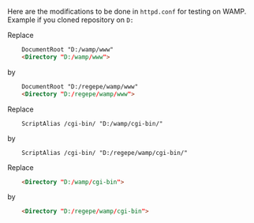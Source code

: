 Here are the modifications to be done in `httpd.conf` for testing on WAMP. Example if you cloned repository on `D:`

Replace
```html
    DocumentRoot "D:/wamp/www"
    <Directory "D:/wamp/www">
```
by
```html
    DocumentRoot "D:/regepe/wamp/www"
    <Directory "D:/regepe/wamp/www">
```

Replace
```
    ScriptAlias /cgi-bin/ "D:/wamp/cgi-bin/"
```
by
```
    ScriptAlias /cgi-bin/ "D:/regepe/wamp/cgi-bin/"
```

Replace
```html
    <Directory "D:/wamp/cgi-bin">
```
by
```html
    <Directory "D:/regepe/wamp/cgi-bin">
```
